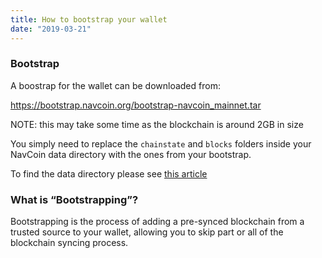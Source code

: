 ```yaml
---
title: How to bootstrap your wallet
date: "2019-03-21"
---
```


### Bootstrap

A boostrap for the wallet can be downloaded from:

https://bootstrap.navcoin.org/bootstrap-navcoin_mainnet.tar

NOTE: this may take some time as the blockchain is around 2GB in size

You simply need to replace the `chainstate` and `blocks` folders inside your NavCoin data directory with the ones from your bootstrap.

To find the data directory please see [this article](/navcoin-core/locate-your-data-directory/)

### What is “Bootstrapping”? 

Bootstrapping is the process of adding a pre-synced blockchain from a trusted source to your wallet, allowing you to skip part or all of the blockchain syncing process. 

